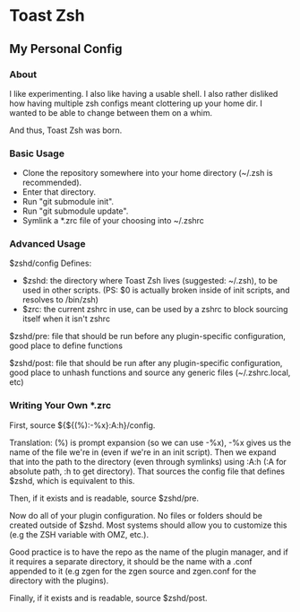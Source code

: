 Toast Zsh
=========

My Personal Config
------------------

### About ###
I like experimenting.
I also like having a usable shell.
I also rather disliked how having multiple zsh configs meant clottering up your home dir. I wanted to be able to change between them on a whim.

And thus, Toast Zsh was born.

### Basic Usage ###
- Clone the repository somewhere into your home directory (~/.zsh is recommended).
- Enter that directory.
- Run "git submodule init".
- Run "git submodule update".
- Symlink a *.zrc file of your choosing into ~/.zshrc

### Advanced Usage ###
$zshd/config Defines:
- $zshd: the directory where Toast Zsh lives (suggested: ~/.zsh), to be used in other scripts. (PS: $0 is actually broken inside of init scripts, and resolves to /bin/zsh)
- $zrc: the current zshrc in use, can be used by a zshrc to block sourcing itself when it isn't zshrc

$zshd/pre: file that should be run before any plugin-specific configuration, good place to define functions

$zshd/post: file that should be run after any plugin-specific configuration, good place to unhash functions and source any generic files (~/.zshrc.local, etc)

### Writing Your Own *.zrc ###
First, source ${${(%):-%x}:A:h}/config.

Translation: (%) is prompt expansion (so we can use -%x), -%x gives us the name of the file we're in (even if we're in an init script). Then we expand that into the path to the directory (even through symlinks) using :A:h (:A for absolute path, :h to get directory). That sources the config file that defines $zshd, which is equivalent to this.

Then, if it exists and is readable, source $zshd/pre.

Now do all of your plugin configuration. No files or folders should be created outside of $zshd. Most systems should allow you to customize this (e.g the ZSH variable with OMZ, etc.).

Good practice is to have the repo as the name of the plugin manager, and if it requires a separate directory, it should be the name with a .conf appended to it (e.g zgen for the zgen source and zgen.conf for the directory with the plugins).

Finally, if it exists and is readable, source $zshd/post.
